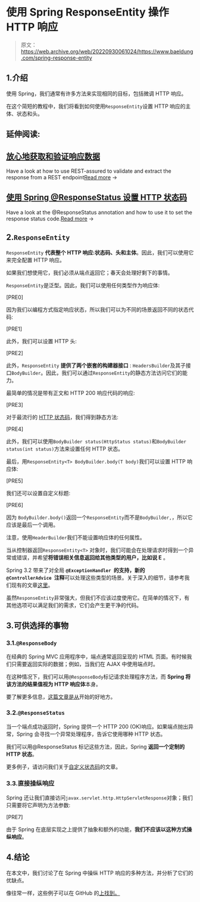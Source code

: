 # 使用 Spring ResponseEntity 操作 HTTP 响应

> 原文：<https://web.archive.org/web/20220930061024/https://www.baeldung.com/spring-response-entity>

## 1.介绍

使用 Spring，我们通常有许多方法来实现相同的目标，包括微调 HTTP 响应。

在这个简短的教程中，我们将看到如何使用`ResponseEntity`设置 HTTP 响应的主体、状态和头。

## 延伸阅读:

## [放心地获取和验证响应数据](/web/20220916105012/https://www.baeldung.com/rest-assured-response)

Have a look at how to use REST-assured to validate and extract the response from a REST endpoint[Read more](/web/20220916105012/https://www.baeldung.com/rest-assured-response) →

## [使用 Spring @ResponseStatus 设置 HTTP 状态码](/web/20220916105012/https://www.baeldung.com/spring-response-status)

Have a look at the @ResponseStatus annotation and how to use it to set the response status code.[Read more](/web/20220916105012/https://www.baeldung.com/spring-response-status) →

## 2.`ResponseEntity`

`ResponseEntity` **代表整个 HTTP 响应:状态码、头和主体**。因此，我们可以使用它来完全配置 HTTP 响应。

如果我们想使用它，我们必须从端点返回它；春天会处理好剩下的事情。

`ResponseEntity`是泛型。因此，我们可以使用任何类型作为响应体:

[PRE0]

因为我们以编程方式指定响应状态，所以我们可以为不同的场景返回不同的状态代码:

[PRE1]

此外，我们可以设置 HTTP 头:

[PRE2]

此外，`ResponseEntity` **提供了两个嵌套的构建器接口** : `HeadersBuilder`及其子接口`BodyBuilder`。因此，我们可以通过`ResponseEntity`的静态方法访问它们的能力。

最简单的情况是带有正文和 HTTP 200 响应代码的响应:

[PRE3]

对于最流行的 [HTTP 状态码](/web/20220916105012/https://www.baeldung.com/cs/http-status-codes)，我们得到静态方法:

[PRE4]

此外，我们可以使用`BodyBuilder status(HttpStatus status)`和`BodyBuilder status(int status)`方法来设置任何 HTTP 状态。

最后，用`ResponseEntity<T> BodyBuilder.body(T body)`我们可以设置 HTTP 响应体:

[PRE5]

我们还可以设置自定义标题:

[PRE6]

因为 `BodyBuilder.body()`返回一个`ResponseEntity`而不是`BodyBuilder,`，所以它应该是最后一个调用。

注意，使用`HeaderBuilder`我们不能设置响应体的任何属性。

当从控制器返回`ResponseEntity<T>` 对象时，我们可能会在处理请求时得到一个异常或错误，并希望**将错误相关信息返回给其他类型的用户，比如说 E** 。

Spring 3.2 带来了对全局 **`@ExceptionHandler `的支持，新的`@ControllerAdvice `注释**可以处理这些类型的场景。关于深入的细节，请参考我们现有的文章[这里](/web/20220916105012/https://www.baeldung.com/exception-handling-for-rest-with-spring)。

虽然`ResponseEntity`非常强大，但我们不应该过度使用它。在简单的情况下，有其他选项可以满足我们的需求，它们会产生更干净的代码。

## 3.可供选择的事物

### 3.1.`@ResponseBody`

在经典的 Spring MVC 应用程序中，端点通常返回呈现的 HTML 页面。有时候我们只需要返回实际的数据；例如，当我们在 AJAX 中使用端点时。

在这种情况下，我们可以用`@ResponseBody`标记请求处理程序方法，而 **Spring 将该方法的结果值视为 HTTP 响应体**本身。

要了解更多信息，[这篇文章是从](/web/20220916105012/https://www.baeldung.com/spring-request-response-body)开始的好地方。

### 3.2.`@ResponseStatus`

当一个端点成功返回时，Spring 提供一个 HTTP 200 (OK)响应。如果端点抛出异常，Spring 会寻找一个异常处理程序，告诉它使用哪种 HTTP 状态。

我们可以用@ResponseStatus 标记这些方法，因此，Spring **返回一个定制的 HTTP 状态**。

更多例子，请访问我们关于[自定义状态码](/web/20220916105012/https://www.baeldung.com/spring-response-status)的文章。

### 3.3.直接操纵响应

Spring 还让我们直接访问`javax.servlet.http.HttpServletResponse`对象；我们只需要将它声明为方法参数:

[PRE7]

由于 Spring 在底层实现之上提供了抽象和额外的功能，**我们不应该以这种方式操纵响应**。

## 4.结论

在本文中，我们讨论了在 Spring 中操纵 HTTP 响应的多种方法，并分析了它们的优缺点。

像往常一样，这些例子可以在 GitHub 的[上找到。](https://web.archive.org/web/20220916105012/https://github.com/eugenp/tutorials/tree/master/spring-boot-modules/spring-boot-mvc)